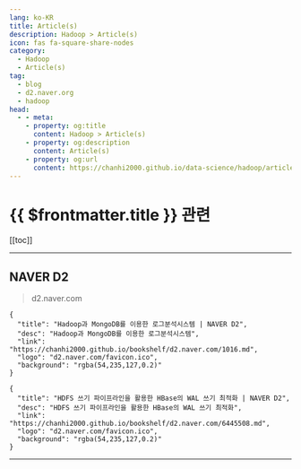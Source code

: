 ```yaml
---
lang: ko-KR
title: Article(s)
description: Hadoop > Article(s)
icon: fas fa-square-share-nodes
category: 
  - Hadoop
  - Article(s)
tag: 
  - blog
  - d2.naver.org
  - hadoop
head:
  - - meta:
    - property: og:title
      content: Hadoop > Article(s)
    - property: og:description
      content: Article(s)
    - property: og:url
      content: https://chanhi2000.github.io/data-science/hadoop/articles/
---
```


# {{ $frontmatter.title }} 관련

<SiteInfo
  name="NAVER D2"
  desc=""
  url="https://d2.naver.com"
  logo="d2.naver.com/favicon.ico"
  preview="d2.naver.com/sitebanner.png"/>

[[toc]]

---

## <VPIcon icon="iconfont icon-naver"/>NAVER D2

> d2.naver.com

```component VPCard
{
  "title": "Hadoop과 MongoDB를 이용한 로그분석시스템 | NAVER D2",
  "desc": "Hadoop과 MongoDB를 이용한 로그분석시스템",
  "link": "https://chanhi2000.github.io/bookshelf/d2.naver.com/1016.md",
  "logo": "d2.naver.com/favicon.ico",
  "background": "rgba(54,235,127,0.2)"
}
```

```component VPCard
{
  "title": "HDFS 쓰기 파이프라인을 활용한 HBase의 WAL 쓰기 최적화 | NAVER D2",
  "desc": "HDFS 쓰기 파이프라인을 활용한 HBase의 WAL 쓰기 최적화",
  "link": "https://chanhi2000.github.io/bookshelf/d2.naver.com/6445508.md",
  "logo": "d2.naver.com/favicon.ico",
  "background": "rgba(54,235,127,0.2)"
}
```

---

<TagLinks />